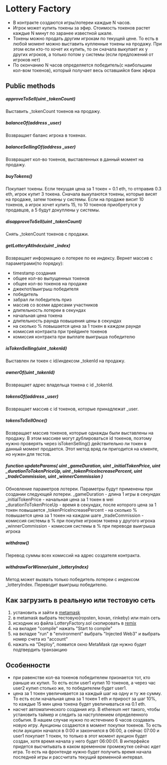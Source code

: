# Lottery Factory

- В контракте создаются игры/лотереи каждые N часов. 
- Игрок может купить токены за эфир. Стоимость токенов растет каждые N минут по заранее известной шкале.
- Токены можно продать другим игрокам по текущей цене. То есть в любой момент можно выставить купленные токены на продажу. При этом если кто-то хочет их купить, то он сначала выкупает их у других игроков, а только потом у системы (если предложений от игроков нет)
- По окончанию N часов определяется победитель(с наибольшим кол-вом токенов), который получает весь оставшийся банк эфира

## Public methods

##### approveToSell(uint _tokenCount)
Выставить _tokenCount токенов на продажу. 

##### balanceOf(address _user)
Возвращает баланс игрока в токенах.

##### balanceSellingOf(address _user)
Возвращает кол-во токенов, выставленных в данный момент на продажу.

##### buyTokens()
Покупает токены. Если текущая цена за 1 токен = 0.1 eth, то отправив 0.3 eth, игрок купит 3 токена. Сначала выкупаются токены, которые висят на продаже, затем токены у системы. Если на продаже висит 10 токенов, а игрок хочет купить 15, то 10 токенов приобретутся у продавцов, а 5 будут докуплены у системы.

##### disapproveToSell(uint _tokenCount)
Снять _tokenCount токенов с продажи.

##### getLotteryAtIndex(uint _index)
Возвращает информацию о лотерее по ее индексу. Вернет массив с параметрами(по порядку): 
- timestamp создания
- общее кол-во выпущенных токенов
- общее кол-во токенов на продаже
- джекпот/выигрыш победителя
- победитель
- забрал ли победитель приз
- массив со всеми адресами участников
- длительность лотереи в секундах
- начальная цена токена
- длительность раунда повышения цены в секундах
- на сколько % повышается цена за 1 токен в каждом раунде
- комиссия контракта при трейдинге токенов
- комиссия контракта при выплате выигрыша победителю

##### isTokenSelling(uint _tokenId)
Выставлен ли токен с id/индексом _tokenId на продажу. 

##### ownerOf(uint _tokenId)
Возвращает адрес владельца токена с id _tokenId.

##### tokensOf(address _user)
Возвращает массив с id токенов, которые принадлежат _user.

##### tokensToSellOnce()
Возвращает массив токенов, которые однажды были выставлены на продажу. В этом массиве могут дублироваться id токенов, поэтому нужно проверять через isTokenSelling() действительно ли токен в данный момент продается. Этот метод вряд ли пригодится на клиенте, но нужен для тестов.

##### function updateParams( uint _gameDuration, uint _initialTokenPrice, uint _durationToTokenPriceUp, uint _tokenPriceIncreasePercent, uint _tradeCommission, uint _winnerCommission )
Обновление параметров лотереи. Параметры будут применены при создании следующей лотереи.
_gameDuration - длина 1 игры в секундах
_initialTokenPrice - начальная цена за 1 токен в wei
_durationToTokenPriceUp - время в секундах, после которого цена за 1 токен повышается
_tokenPriceIncreasePercent - на сколько % повышается цена за 1 токен на каждом шаге
_tradeCommission - комиссия системы в % при покупке игроком токена у другого игрока
_winnerCommission - комиссия системы в % при переводе выигрыша игрока

##### withdraw()
Перевод суммы всех комиссий на адрес создателя контракта.

##### withdrawForWinner(uint _lotteryIndex)
Метод может вызвать только победитель лотереи с индексом _lotteryIndex. Переводит выигрыш победителю.

## Как загрузить в реальную или тестовую сеть
1. установить и зайти в [metamask](https://metamask.io/)
2. в metamask выбрать тестовую(ropsten, kovan, rinkeby) или main сеть
3. исходник из файла LotteryFactory.sol скопировать в [remix](https://remix.ethereum.org/)
4. на вкладке "compile" нажать "Start to compile"
5. на вкладке "run" в "environment" выбрать "Injected Web3" и выбрать номер счета из "account"
6. нажать на "Deploy", появится окно MetaMask где нужно будет подтвердить транзакцию

## Особенности
- при равенстве кол-ва токенов победителем признается тот, кто раньше их купил. То есть если user1 купил 10 токенов, а через час user2 купил столько же, то победителем будет user1.
- цена за 1 токен увеличивается за каждый шаг на одну и ту же сумму. То есть если начальная цена за 1 токен 1 eth и прирост за шаг 10%, то каждые 15 мин цена токена будет увеличиваться на 0.1 eth.
- насчет автоматического создания игр. В ethereum нет такого, чтобы установить таймер и следить за наступлением определенного события. В нашем случае нужно по истечению 6 часов создавать новую игру. Аукционы создаются в момент покупки токенов. То есть если аукцион начался в 0:00 и закончился в 06:00, а сейчас 07:00 и user1 покупает 1 токен, то только в этот момент аукцион будет создан, хотя время начала у него будет 06:00:01. В интерфейсе придется высчитывать в каком временном промежутке сейчас идет игра. То есть на фронтенде нужно будет получить время начала последней игры и рассчитать текущий временной интервал.